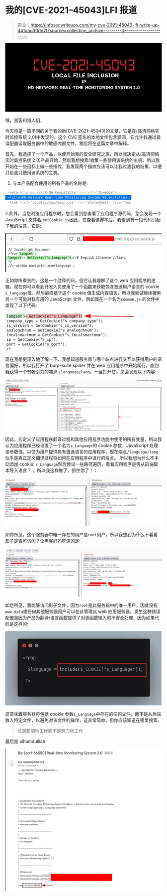 # 我的[CVE-2021–45043]LFI 报道

> 原文：<https://infosecwriteups.com/my-cve-2021-45043-lfi-write-up-441dad30dd7f?source=collection_archive---------3----------------------->

![](img/5882b436d42926f68cef49bb792daf63.png)

嘿，黑客和猎人们，

今天将是一篇不同的关于我的新[CVE-2021–45043]的文章，它是在(高清网络实时监控系统 2.0)中发现的。这个 CVE 签名的本地文件包含漏洞，它允许我通过错误配置读取服务器中的敏感内部文件，稍后将在这篇文章中解释。

首先，我选择了一个产品，以便开始我的安全研究之旅，所以我决定从(高清网络实时监控系统 2.0)产品开始，然后我想搜索/收集一些使用该系统的主机，所以我开始在一些目标上做一些指纹，我发现两个指纹应该可以让我过滤我的结果，以便只给我只使用该系统的主机。

1.  与本产品配合使用的所有产品的名称是:

![](img/2b681a483750ba5b529f8bc49bc8f719.png)

2.此外，当您浏览应用程序时，您会看到您查看了应用程序源代码，您会发现一个 JavaScript 文件名:`setCookie.js`因此，在查看该脚本后，我看到有一段代码引起了我的注意，它是:

![](img/ad201ae3acccfcc3ba654a764c8cb7ca.png)

正如你所看到的，这是一个注释代码，但它让我理解了这个 web 应用程序的逻辑，现在你可以看到开发人员使用了一个函数来获取包含首选用户语言的 cookie `s_language`值，然后最终基于这个 cookie 值生成内容语言，所以我尝试继续搜索另一个可能对我有用的 JavaScript 文件，例如我在一个名为`common.js` 的文件中发现了以下代码:

![](img/adfcbb84aed5ce1c18c168db617340f4.png)

现在我想更深入地了解一下，我想知道服务器与哪个端点进行交互以获得用户的语言偏好，所以我打开了 burp-suite spider 并在 web 应用程序中开始爬行，直到我获得一个有吸引力的端点:`/language/lang`，一旦打开它，您会发现以下内容:

![](img/ddd3444c585a69cb71764201e595508d.png)

因此，它定义了应用程序翻译过程和其他应用程序功能中使用的所有变量，所以我认为应用程序已经设置了一个名为`s_Language`的 cookie 参数，JavaScript 处理该参数值，以便为用户提供具有首选语言的应用程序，现在端点`/language/lang`似乎是真正定义翻译过程将如何在应用程序中进行的端点。 所以我想为什么不手动添加 cookie: `s_Language`然后尝试一些路径遍历，看看应用程序是否从前端脚本导入语言？ ，所以我这样做了，抓住你了！：

![](img/ea6f1502e051b198e7f1581e81ce91d8.png)

如你所见，这个服务器中唯一存在的用户是`root`用户，所以我想到为什么不看看影子是否可访问？让黑客妈妈吃惊的是:

![](img/13e05058e3d0acc70501b2062a58ca92.png)

如您所见，我能够访问影子文件，因为`root`是此服务器中的唯一用户，因此没有`www-data`或任何其他服务器用户可以在此管理此 web 应用服务器。发生这种错误配置是因为产品为翻译/语言函数提供了对该函数输入的不安全处理，因为如果代码是这样的:

![](img/1120e538bdda64db979defa95547b4db.png)

这意味着服务器将包括 cookie 参数`s_Language`中存在的任何文件，而不是从后端放入特定文件，以避免对该文件的操作，这非常简单，但你应该知道在哪里搜索。

> 总是聪明地工作而不是努力地工作

最后是 alhamdulilah:

![](img/2551ef88efe0ea7cddb1103cbdb06dbb.png)